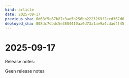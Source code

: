 ```yaml
---
kind: article
date: 2025-09-17
previous_sha: 6d68f5e67b87c3ae5b256bb2223269f2ecd367d6
deployed_sha: 808dc7dbdc5e3884410aa0d73a1ae9a4cdad4f45
---
```


# 2025-09-17

Release notes:

Geen release notes
